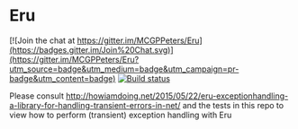 # Eru

[![Join the chat at https://gitter.im/MCGPPeters/Eru](https://badges.gitter.im/Join%20Chat.svg)](https://gitter.im/MCGPPeters/Eru?utm_source=badge&utm_medium=badge&utm_campaign=pr-badge&utm_content=badge)
[![Build status](https://ci.appveyor.com/api/projects/status/522cybaamn5370r1/branch/master?svg=true)](https://ci.appveyor.com/project/MCGPPeters/eru)

Please consult http://howiamdoing.net/2015/05/22/eru-exceptionhandling-a-library-for-handling-transient-errors-in-net/  and the tests in this repo to view how to perform (transient) exception handling with Eru
